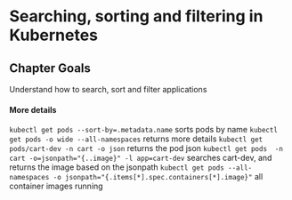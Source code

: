 # Searching, sorting and filtering in Kubernetes

## Chapter Goals
Understand how to search, sort and filter applications

#### More details
`kubectl get pods --sort-by=.metadata.name` sorts pods by name
`kubectl get pods -o wide --all-namespaces` returns more details
`kubectl get pods/cart-dev -n cart -o json` returns the pod json
`kubectl get pods  -n cart -o=jsonpath="{..image}" -l app=cart-dev` searches cart-dev, and returns the image based on the jsonpath
`kubectl get pods --all-namespaces -o jsonpath="{.items[*].spec.containers[*].image}"` all container images running
